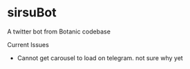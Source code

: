 # sirsuBot
A twitter bot from Botanic codebase

Current Issues
- Cannot get carousel to load on telegram. not sure why yet
